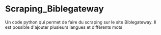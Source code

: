# Scraping_Biblegateway

Un code python qui permet de faire du scraping sur le site Biblegateway. Il est possible d'ajouter plusieurs langues et différents mots

